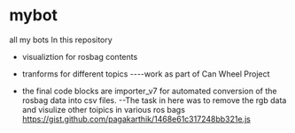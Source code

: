 mybot
=====

all my bots
In this repository 
- visualiztion for rosbag contents
- tranforms for different topics 
----work as part of Can Wheel Project

- the final code blocks are importer_v7 for automated conversion of the rosbag data into csv files.
--The task in here was to remove the rgb data and visulize other toipics in various ros bags
https://gist.github.com/pagakarthik/1468e61c317248bb321e.js
